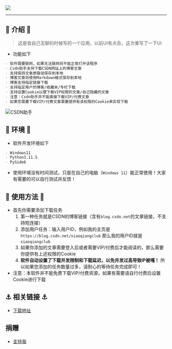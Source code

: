 
![](https://files.mdnice.com/user/15413/418d5df8-fa50-4ac0-b6f8-d9800dda499d.png)


----
## 📖 介绍 📖         
> 这是我自己无聊的时候写的一个应用，以前UI有点丑，这次重写了一下UI

- 功能如下
```markdown
- 软件需要联网，如果无法联网将不能正常打开该程序
- Csdn助手支持下载CSDN网站上的博客文章
- 支持保持文章原路径保存到本地
- 博客文章将使用Markdown格式保存到本地
- 博客支持指定链接下载
- 支持指定用户的博客/收藏夹/专栏下载
- 支持设置Cookie以便下载VIP权限的文章/自己隐藏的文章
- 注意：Csdn助手并不能直接下载VIP/付费文章
- 如果您需要下载VIP/付费文章需要提供有该权限的Cookie来实现下载
```

![CSDN助手](https://files.mdnice.com/user/15413/0222362a-cb43-4c3a-92f5-de42dd1a957d.png)


## 🏡 环境 🏡         
- 软件开发环境如下
```md
- Windows11
- Python3.11.5
- PySide6
```
- 使用环境没有时间测试，只是在自己的电脑（`Windows 11`）能正常使用！大家有需要的可以自行测试并反馈！


## 📒 使用方法 📒
- 首先你需要添加下载任务
  1. 第一种任务就是CSDN的博客链接（含有`blog.csdn.net`的文章链接，不支持短连接）
  2. 添加用户任务：输入用户ID，例如我的主页是`https://blog.csdn.net/xiaoqiangclub` 那么我的用户ID就是`xiaoqiangclub`
  3. 如果你添加的文章需要登入后或者需要VIP/付费后才能阅读的，那么需要你提供有上述权限的Cookie
  4. **软件自动设置了下载并发限制和下载延迟，以免并发过高导致IP被嘎！** 所以如果您添加的任务数量过多，请耐心的等待任务完成即可！
- 注意：本软件并不能免费下载VIP/付费资源，如果有需要请自行付费后设置Cookie进行下载

## ⚓️ 相关链接 ⚓️ 
- [下载地址](https://www.123pan.com/s/VP4vjv-KfQ0v.html)

## 捐赠
- [支持我](https://gitee.com/xiaoqiangclub/xiaoqiangapps/raw/master/images/xiaoqiangclub_ad.png)
